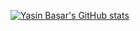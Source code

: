 [![Yasin Başar's GitHub stats](https://github-readme-stats.vercel.app/api?username=YsBsr)](https://github.com/anuraghazra/github-readme-stats)
